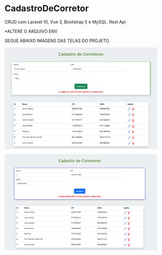 # CadastroDeCorretor
 
CRUD com Laravel 10, Vue 3, Bootstrap 5 e MySQL. Rest Api

*ALTERE O ARQUIVO ENV

SEGUE ABAIXO IMAGENS DAS TELAS DO PROJETO.

![alt text](image.png)

![alt text](image-1.png)
